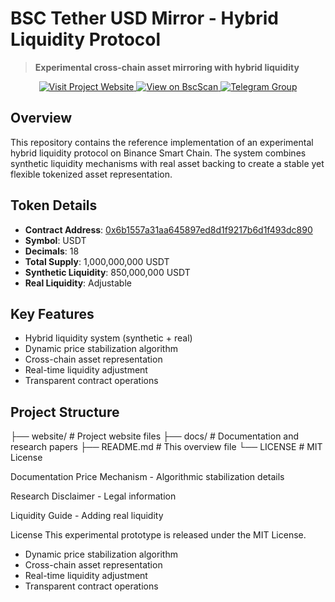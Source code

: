# BSC Tether USD Mirror - Hybrid Liquidity Protocol

> **Experimental cross-chain asset mirroring with hybrid liquidity**

<div align="center">
  <a href="https://remember711.github.io/BSC-Tether-USD-Mirror/website/">
    <img src="https://img.shields.io/badge/Visit-Project_Website-2ecc71?style=for-the-badge&logo=github" alt="Visit Project Website">
  </a>
  <a href="https://bscscan.com/token/0x6b1557a31aa645897ed8d1f9217b6d1f493dc890">
    <img src="https://img.shields.io/badge/View-BscScan-ffc107?style=for-the-badge&logo=binance" alt="View on BscScan">
  </a>
  <a href="https://t.me/bsc_research_group">
    <img src="https://img.shields.io/badge/Join-Telegram_Group-0088cc?style=for-the-badge&logo=telegram" alt="Telegram Group">
  </a>
</div>

## Overview

This repository contains the reference implementation of an experimental hybrid liquidity protocol on Binance Smart Chain. The system combines synthetic liquidity mechanisms with real asset backing to create a stable yet flexible tokenized asset representation.

## Token Details

- **Contract Address**: [0x6b1557a31aa645897ed8d1f9217b6d1f493dc890](https://bscscan.com/token/0x6b1557a31aa645897ed8d1f9217b6d1f493dc890)
- **Symbol**: USDT
- **Decimals**: 18
- **Total Supply**: 1,000,000,000 USDT
- **Synthetic Liquidity**: 850,000,000 USDT
- **Real Liquidity**: Adjustable

## Key Features

- Hybrid liquidity system (synthetic + real)
- Dynamic price stabilization algorithm
- Cross-chain asset representation
- Real-time liquidity adjustment
- Transparent contract operations

## Project Structure
├── website/ # Project website files
├── docs/ # Documentation and research papers
├── README.md # This overview file
└── LICENSE # MIT License


Documentation
Price Mechanism - Algorithmic stabilization details

Research Disclaimer - Legal information

Liquidity Guide - Adding real liquidity

License
This experimental prototype is released under the MIT License.


- Dynamic price stabilization algorithm
- Cross-chain asset representation
- Real-time liquidity adjustment
- Transparent contract operations

